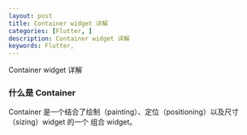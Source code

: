 ```yaml
---
layout: post
title: Container widget 详解
categories: [Flutter, ]
description: Container widget 详解
keywords: Flutter, 
---
```


Container widget 详解

### 什么是 Container
Container 是一个结合了绘制（painting）、定位（positioning）以及尺寸（sizing）widget 的一个 组合 widget。


